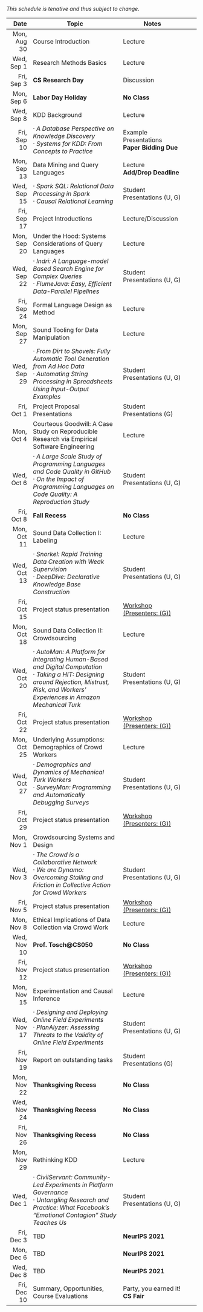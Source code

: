 _This schedule is tenative and thus subject to change._


| Date  | Topic  | Notes  |   |   |
|---:|---|---|---|---|
| Mon, Aug 30 | Course Introduction | Lecture
| Wed, Sep 1  | Research Methods Basics | Lecture
| Fri, Sep 3  | **CS Research Day**  | Discussion  |
| Mon, Sep 6  | **Labor Day Holiday** | **No Class** |
| Wed, Sep 8 | KDD Background | Lecture |
| Fri, Sep 10 | &middot; _A Database Perspective on Knowledge Discovery_ <br/> &middot; _Systems for KDD: From Concepts to Practice_ | Example Presentations <br/> **Paper Bidding Due**|
| Mon, Sep 13 | Data Mining and Query Languages | Lecture <br/> **Add/Drop Deadline** |
| Wed, Sep 15 | &middot; _Spark SQL: Relational Data Processing in Spark_ <br/> &middot; _Causal Relational Learning_  | Student Presentations (U, G)
| Fri, Sep 17 | Project Introductions | Lecture/Discussion
| Mon, Sep 20 | Under the Hood: Systems Considerations of Query Languages | Lecture 
| Wed, Sep 22 | &middot; _Indri: A Language-model Based Search Engine for Complex Queries_ <br/> &middot; _FlumeJava: Easy, Efficient Data-Parallel Pipelines_ | Student Presentations (U, G)|
| Fri, Sep 24 | Formal Language Design as Method | Lecture 
| Mon, Sep 27 | Sound Tooling for Data Manipulation | Lecture
| Wed, Sep 29 | &middot; _From Dirt to Shovels: Fully Automatic Tool Generation from Ad Hoc Data_ <br/> &middot; _Automating String Processing in Spreadsheets Using Input-Output Examples_ | Student Presentations (U, G)
| Fri, Oct 1  | Project Proposal Presentations | Student Presentations (G)
| Mon, Oct 4  | Courteous Goodwill: A Case Study on Reproducible Research via Empirical Software Engineering | Lecture |
| Wed, Oct 6  | &middot; _A Large Scale Study of Programming Languages and Code Quality in GitHub_ <br/> &middot; _On the Impact of Programming Languages on Code Quality: A Reproduction Study_ | Student Presentations (U, G) |
| Fri, Oct 8  | **Fall Recess** | **No Class** |
| Mon, Oct 11 | Sound Data Collection I: Labeling| Lecture
| Wed, Oct 13 | &middot; _Snorkel: Rapid Training Data Creation with Weak Supervision_ <br/> &middot; _DeepDive: Declarative Knowledge Base Construction_ | Student Presentations (U, G)
| Fri, Oct 15 | Project status presentation | [Workshop (Presenters: (G))](course_project.html#workshops) |
| Mon, Oct 18 | Sound Data Collection II: Crowdsourcing | Lecture | 
| Wed, Oct 20 | &middot; _AutoMan: A Platform for Integrating Human-Based and Digital Computation_ <br/> &middot; _Taking a HIT: Designing around Rejection, Mistrust, Risk, and Workers' Experiences in Amazon Mechanical Turk_ |  Student Presentations (U, G)
| Fri, Oct 22 | Project status presentation | [Workshop (Presenters: (G))](course_project.html#workshops) |
| Mon, Oct 25 | Underlying Assumptions: Demographics of Crowd Workers | Lecture |
| Wed, Oct 27 | &middot; _Demographics and Dynamics of Mechanical Turk Workers_ <br/> &middot; _SurveyMan: Programming and Automatically Debugging Surveys_ | Student Presentations (U, G)
| Fri, Oct 29 | Project status presentation | [Workshop (Presenters: (G))](course_project.html#workshops) |
| Mon, Nov 1  | Crowdsourcing Systems and Design
| Wed, Nov 3  | &middot; _The Crowd is a Collaborative Network_ <br/> &middot; _We are Dynamo: Overcoming Stalling and Friction in Collective Action for Crowd Workers_ | Student Presentations (U, G)
| Fri, Nov 5  | Project status presentation | [Workshop (Presenters: (G))](course_project.html#workshops) |
| Mon, Nov 8  | Ethical Implications of Data Collection via Crowd Work | Lecture | 
| Wed, Nov 10 | **Prof. Tosch@CS050** | **No Class** |
| Fri, Nov 12 | Project status presentation | [Workshop (Presenters: (G))](course_project.html#workshops) |
| Mon, Nov 15 | Experimentation and Causal Inference | Lecture
| Wed, Nov 17 | &middot; _Designing and Deploying Online Field Experiments_ <br/> &middot; _PlanAlyzer: Assessing Threats to the Validity of Online Field Experiments_ | Student Presentations (U, G)
| Fri, Nov 19 | Report on outstanding tasks  | Student Presentations (G) |
| Mon, Nov 22 | **Thanksgiving Recess** | **No Class** |
| Wed, Nov 24 | **Thanksgiving Recess** | **No Class** |
| Fri, Nov 26 | **Thanksgiving Recess** | **No Class** |
| Mon, Nov 29 | Rethinking KDD | Lecture
| Wed, Dec 1  | &middot; _CivilServant: Community-Led Experiments in Platform Governance_ <br/> &middot; _Untangling Research and Practice: What Facebook’s “Emotional Contagion” Study Teaches Us_ | Student Presentations (U, G)
| Fri, Dec 3  | TBD | **NeurIPS 2021**
| Mon, Dec 6  | TBD | **NeurIPS 2021**
| Wed, Dec 8  | TBD | **NeurIPS 2021**
| Fri, Dec 10 | Summary, Opportunities, Course Evaluations  | Party, you earned it! <br/> **CS Fair** |